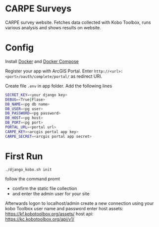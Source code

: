 # CARPE Surveys
CARPE survey website. Fetches data collected with Kobo Toolbox, runs various analysis and shows results on website.

# Config

Install [Docker](https://docs.docker.com/install) and [Docker Compose](https://docs.docker.com/compose/install/)

Register your app with ArcGIS Portal. Enter `http://<url>:<port>/oauth/complete/portal/` as redirect URI.

Create file `.env` in app folder. Add the following lines

```bash
SECRET_KEY=<your django key>
DEBUG=<True|Flase>
DB_NAME=<pg db name>
DB_USER=<pg user>
DB_PASSWORD=<pg password>
DB_HOST=<pg host>
DB_PORT=<pg port>
PORTAL_URL=<portal url>
CARPE_KEY=<arcgis portal app key>
CARPE_SECRET=<arcgis portal app secret>
```

# First Run

```./django_kobo.sh init```

follow the command promt
- confirm the static file collection
- and enter the admin user for your site

Afterwards logon to localhost/admin
create a new connection using your kobo Toolbox user name and password
enter 
host assets: https://kf.kobotoolbox.org/assets/
host api: https://kc.kobotoolbox.org/api/v1/


